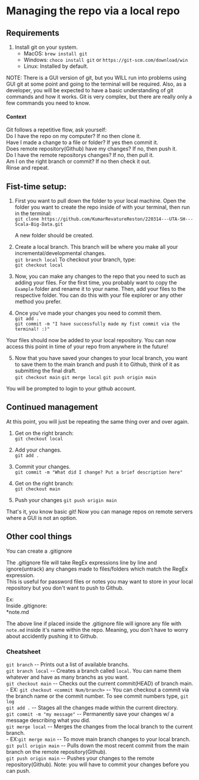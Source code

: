 

# Managing the repo via a local repo

## Requirements

1.  Install git on your system.
    - MacOS: `brew install git`
    - Windows: `choco install git` or `https://git-scm.com/download/win`
    - Linux: Installed by default.

NOTE: There is a GUI version of git, but you WILL run into problems using GUI git at some point and going to the terminal will be required.  Also, as a developer, you will be expected to have a basic 
understanding of git commands and how it works. Git is very complex, but there are really only a few commands you need to know.


#### Context  
Git follows a repetitive flow, ask yourself:  
Do I have the repo on my computer? If no then clone it.  
Have I made a change to a file or folder? If yes then commit it.  
Does remote repository(Github) have my changes? If no, then push it.  
Do I have the remote repositorys changes? If no, then pull it.  
Am I on the right branch or commit? If no then check it out.  
Rinse and repeat.

## Fist-time setup:

1. First you want to pull down the folder to your local machine. Open the folder you want to create the repo inside of with your terminal, then run in the terminal:  
    `git clone https://github.com/KumarRevatureReston/220314---UTA-SH---Scala-Big-Data.git`

    A new folder should be created.  

2. Create a local branch.  This branch will be where you make all your incremental/developmental changes.  
    `git branch local`
To checkout your branch, type:  
    `git checkout local`

3. Now, you can make any changes to the repo that you need to such as adding your files.  For the first time, you probably want to copy the `Example` folder and rename it to your name.  Then, add your files 
to the respective folder.  You can do this with your file explorer or any other method you prefer.  

4. Once you've made your changes you need to commit them.   
    `git add .`  
    `git commit -m "I have successfully made my fist commit via the terminal! :)"`  

Your files should now be added to your local repository.  You can now access this point in time of your repo from anywhere in the future!  

5. Now that you have saved your changes to your local branch, you want to save them to the main branch and push it to Github, think of it as submitting the final draft.  
    `git checkout main`
    `git merge local`
    `git push origin main`

You will be prompted to login to your github account.  

## Continued management

At this point, you will just be repeating the same thing over and over again.

1. Get on the right branch:  
    `git checkout local`

2. Add your changes.  
    `git add .`

3. Commit your changes.  
    `git commit -m "What did I change? Put a brief description here"`

4. Get on the right branch:  
    `git checkout main`

5. Push your changes
    `git push origin main`

That's it, you know basic git! Now you can manage repos on remote servers where a GUI is not an option. 

## Other cool things

You can create a .gitignore 

The .gitignore file will take RegEx expressions line by line and ignore(untrack) any changes made to files/folders which match the RegEx expression.  
This is useful for password files or notes you may want to store in your local repository but you don't want to push to Github.  

Ex:  
Inside .gitignore:  
\*note.md  

The above line if placed inside the .gitignore file will ignore any file with `note.md` inside it's name within the repo.  Meaning, you don't have to worry about accidently pushing it to Github.  


### Cheatsheet

`git branch` -- Prints out a list of available branchs.  
`git branch local` -- Creates a branch called `local`.  You can name them whatever and have as many branchs as you want.  
`git checkout main` -- Checks out the current commit(HEAD) of branch main.  
    - EX: `git checkout <commit Num/branch>` -- You can checkout a commit via the branch name or the commit number.  To see commit numbers type, `git log`  
`git add .` -- Stages all the changes made within the current directory.  
`git commit -m "my message"` -- Permanently save your changes w/ a message describing what you did.  
`git merge local` -- Merges the changes from the local branch to the current branch.  
    - EX:`git merge main` -- To move main branch changes to your local branch.  
`git pull origin main` -- Pulls down the most recent commit from the main branch on the remote repository(Github).  
`git push origin main` -- Pushes your changes to the remote repository(Github). Note: you will have to commit your changes before you can push.   








